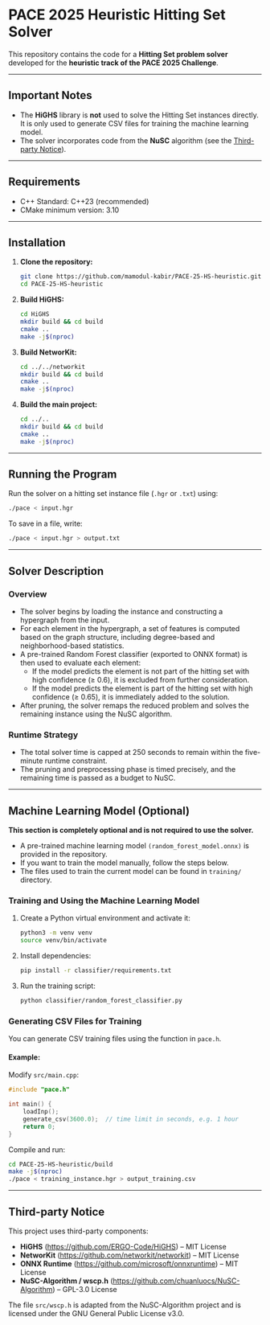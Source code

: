 # PACE 2025 Heuristic Hitting Set Solver

This repository contains the code for a **Hitting Set problem solver** developed for the **heuristic track of the PACE 2025 Challenge**.

---

## Important Notes

- The **HiGHS** library is **not** used to solve the Hitting Set instances directly. It is only used to generate CSV files for training the machine learning model.
- The solver incorporates code from the **NuSC** algorithm (see the [Third-party Notice](#third-party-notice)).

---

## Requirements

- C++ Standard: C++23 (recommended)
- CMake minimum version: 3.10

---

## Installation

1. **Clone the repository:**

   ```bash
   git clone https://github.com/mamodul-kabir/PACE-25-HS-heuristic.git
   cd PACE-25-HS-heuristic
   ```

2. **Build HiGHS:**
	```bash
	cd HiGHS
	mkdir build && cd build
	cmake ..
	make -j$(nproc)
	```
3. **Build NetworKit:**
	```bash
	cd ../../networkit
	mkdir build && cd build
	cmake ..
	make -j$(nproc)
	```
4. **Build the main project:**
	```bash
	cd ../..
	mkdir build && cd build
	cmake ..
	make -j$(nproc)
	```
---

## Running the Program

Run the solver on a hitting set instance file (`.hgr` or `.txt`) using:
```bash
./pace < input.hgr
```

To save in a file, write: 
```bash
./pace < input.hgr > output.txt
```
---

## Solver Description

### Overview

- The solver begins by loading the instance and constructing a hypergraph from the input.
- For each element in the hypergraph, a set of features is computed based on the graph structure, including degree-based and neighborhood-based statistics.
- A pre-trained Random Forest classifier (exported to ONNX format) is then used to evaluate each element:
  - If the model predicts the element is not part of the hitting set with high confidence (≥ 0.6), it is excluded from further consideration.
  - If the model predicts the element is part of the hitting set with high confidence (≥ 0.65), it is immediately added to the solution.
- After pruning, the solver remaps the reduced problem and solves the remaining instance using the NuSC algorithm.

### Runtime Strategy

- The total solver time is capped at 250 seconds to remain within the five-minute runtime constraint.
- The pruning and preprocessing phase is timed precisely, and the remaining time is passed as a budget to NuSC.

---

## Machine Learning Model (Optional)
**This section is completely optional and is not required to use the solver.**

- A pre-trained machine learning model `(random_forest_model.onnx)` is provided in the repository.
- If you want to train the model manually, follow the steps below.
- The files used to train the current model can be found in `training/` directory. 


### Training and Using the Machine Learning Model 

1. Create a Python virtual environment and activate it:
	```bash
	python3 -m venv venv
	source venv/bin/activate
	```
3. Install dependencies:
	```bash
	pip install -r classifier/requirements.txt
	```
4. Run the training script:
	```bash
	python classifier/random_forest_classifier.py
	```

### Generating CSV Files for Training

You can generate CSV training files using the function in `pace.h`.

#### Example:
Modify `src/main.cpp`:
```cpp
#include "pace.h"

int main() {
    loadInp();
    generate_csv(3600.0);  // time limit in seconds, e.g. 1 hour
    return 0;
}
```
Compile and run:
```bash
cd PACE-25-HS-heuristic/build
make -j$(nproc)
./pace < training_instance.hgr > output_training.csv
```
---

## Third-party Notice

This project uses third-party components:

- **HiGHS** (https://github.com/ERGO-Code/HiGHS) – MIT License
- **NetworKit** (https://github.com/networkit/networkit) – MIT License
- **ONNX Runtime** (https://github.com/microsoft/onnxruntime) – MIT License
- **NuSC-Algorithm / wscp.h** (https://github.com/chuanluocs/NuSC-Algorithm) – GPL-3.0 License

The file `src/wscp.h` is adapted from the NuSC-Algorithm project and is licensed under the GNU General Public License v3.0.